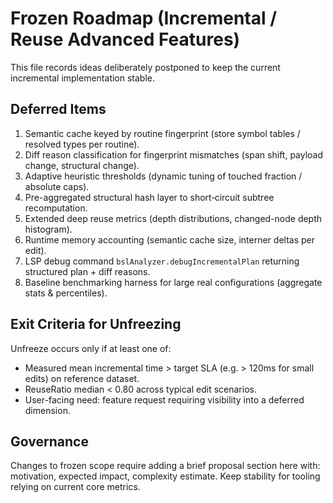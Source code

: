 # Frozen Roadmap (Incremental / Reuse Advanced Features)

This file records ideas deliberately postponed to keep the current incremental implementation stable.

## Deferred Items

1. Semantic cache keyed by routine fingerprint (store symbol tables / resolved types per routine).
2. Diff reason classification for fingerprint mismatches (span shift, payload change, structural change).
3. Adaptive heuristic thresholds (dynamic tuning of touched fraction / absolute caps).
4. Pre-aggregated structural hash layer to short‑circuit subtree recomputation.
5. Extended deep reuse metrics (depth distributions, changed-node depth histogram).
6. Runtime memory accounting (semantic cache size, interner deltas per edit).
7. LSP debug command `bslAnalyzer.debugIncrementalPlan` returning structured plan + diff reasons.
8. Baseline benchmarking harness for large real configurations (aggregate stats & percentiles).

## Exit Criteria for Unfreezing

Unfreeze occurs only if at least one of:
- Measured mean incremental time > target SLA (e.g. > 120ms for small edits) on reference dataset.
- ReuseRatio median < 0.80 across typical edit scenarios.
- User-facing need: feature request requiring visibility into a deferred dimension.

## Governance

Changes to frozen scope require adding a brief proposal section here with: motivation, expected impact, complexity estimate. Keep stability for tooling relying on current core metrics.
